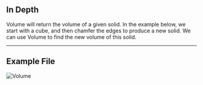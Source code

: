 ## In Depth
Volume will return the volume of a given solid. In the example below, we start with a cube, and then chamfer the edges to produce a new solid. We can use Volume to find the new volume of this solid.
___
## Example File

![Volume](./Autodesk.DesignScript.Geometry.Solid.Volume_img.jpg)


